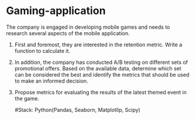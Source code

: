 # Gaming-application

The company is engaged in developing mobile games and needs to research several aspects of the mobile application.

1. First and foremost, they are interested in the retention metric. Write a function to calculate it.
2. In addition, the company has conducted A/B testing on different sets of promotional offers. Based on the available data, determine which set can be considered the best and identify the metrics that should be used to make an informed decision.
3. Propose metrics for evaluating the results of the latest themed event in the game.

   #Stack: Python(Pandas, Seaborn, Matplotlip, Scipy)
